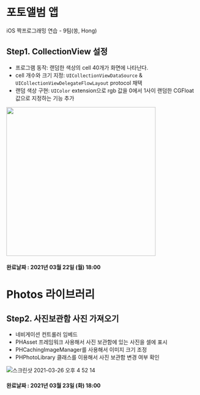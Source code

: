 # 포토앨범 앱
iOS 짝프로그래밍 연습 - 9팀(쏭, Hong)

## Step1. CollectionView 설정

* 프로그램 동작: 랜덤한 색상의 cell 40개가 화면에 나타난다.
* cell 개수와 크기 지정: `UICollectionViewDataSource` & `UICollectionViewDelegateFlowLayout` protocol 채택
* 랜덤 색상 구현: `UIColor` extension으로 rgb 값을 0에서 1사이 랜덤한 CGFloat 값으로 지정하는 기능 추가

<img src="https://user-images.githubusercontent.com/56751259/112561245-2a999680-8e18-11eb-8121-c5b9108f3b63.png" width=390>

#### 완료날짜 : 2021년 03월 22일 (월) 18:00

# Photos 라이브러리


## Step2. 사진보관함 사진 가져오기

* 네비게이션 컨트롤러 임베드
* PHAsset 프레임워크 사용해서 사진 보관함에 있는 사진을 셀에 표시
* PHCachingImageManager를 사용해서 이미지 크기 조정
* PHPhotoLibrary 클래스를 이용해서 사진 보관함 변경 여부 확인

![스크린샷 2021-03-26 오후 4 52 14](https://user-images.githubusercontent.com/73683735/112599789-b8df3e00-8e53-11eb-9090-d3f6e8b844d2.png)

#### 완료날짜 : 2021년 03월 23일 (화) 18:00
